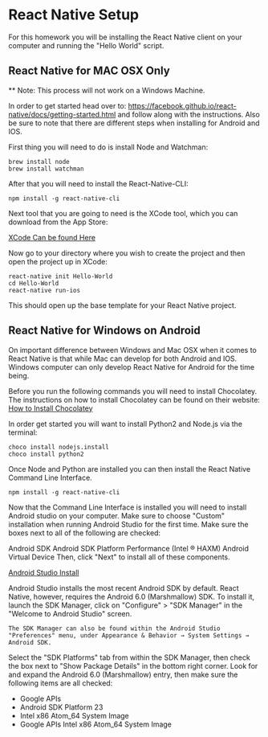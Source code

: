 # React Native Setup

For this homework you will be installing the React Native client on your computer and running the "Hello World" script.

## React Native for MAC OSX Only
** Note: This process will not work on a Windows Machine. 

In order to get started head over to: https://facebook.github.io/react-native/docs/getting-started.html and follow along with the instructions. Also be sure to note that there are different steps when installing for Android and IOS.

First thing you will need to do is install Node and Watchman:

```
brew install node
brew install watchman
```

After that you will need to install the React-Native-CLI:

```
npm install -g react-native-cli
```

Next tool that you are going to need is the XCode tool, which you can download from the App Store:

[XCode Can be found Here](https://itunes.apple.com/us/app/xcode/id497799835?mt=12)

Now go to your directory where you wish to create the project and then open the project up in XCode:

```
react-native init Hello-World
cd Hello-World
react-native run-ios  
```

This should open up the base template for your React Native project.

## React Native for Windows on Android

On important difference between Windows and Mac OSX when it comes to React Native is that while Mac can develop for both Android and IOS. Windows computer can only develop React Native for Android for the time being. 

Before you run the following commands you will need to install Chocolatey. The instructions on how to install Chocolatey can be found on their website:
[How to Install Chocolatey](https://chocolatey.org/install)

In order get started you will want to install Python2 and Node.js via the terminal: 
```
choco install nodejs.install
choco install python2
```

Once Node and Python are installed you can then install the React Native Command Line Interface.

```
npm install -g react-native-cli

```

Now that the Command Line Interface is installed you will need to install Android studio on your computer. Make sure to choose "Custom" installation when running Android Studio for the first time. Make sure the boxes next to all of the following are checked:

Android SDK
Android SDK Platform
Performance (Intel ® HAXM)
Android Virtual Device
Then, click "Next" to install all of these components.

[Android Studio Install](https://developer.android.com/studio/install.html)

Android Studio installs the most recent Android SDK by default. React Native, however, requires the Android 6.0 (Marshmallow) SDK. To install it, launch the SDK Manager, click on "Configure" > "SDK Manager" in the "Welcome to Android Studio" screen.

```
The SDK Manager can also be found within the Android Studio "Preferences" menu, under Appearance & Behavior → System Settings → Android SDK.
```

Select the "SDK Platforms" tab from within the SDK Manager, then check the box next to "Show Package Details" in the bottom right corner. Look for and expand the Android 6.0 (Marshmallow) entry, then make sure the following items are all checked:

- Google APIs
- Android SDK Platform 23
- Intel x86 Atom_64 System Image
- Google APIs Intel x86 Atom_64 System Image

